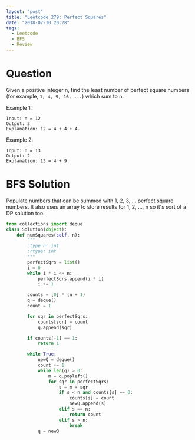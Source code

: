 ```yaml
---
layout: "post"
title: "Leetcode 279: Perfect Squares"
date: "2018-07-30 20:28"
tags:
  - Leetcode
  - BFS
  - Review
---
```


# Question
Given a positive integer n, find the least number of perfect square numbers (for example, `1, 4, 9, 16, ...`) which sum to n.

Example 1:

```
Input: n = 12
Output: 3
Explanation: 12 = 4 + 4 + 4.
```

Example 2:

```
Input: n = 13
Output: 2
Explanation: 13 = 4 + 9.
```

# BFS Solution
Populate numbers that can be summed with 1, 2, 3, ... perfect square numbers. It also uses an array to store results for 1, 2, ..., n so it's sort of a DP solution too.

```python
from collections import deque
class Solution(object):
    def numSquares(self, n):
        """
        :type n: int
        :rtype: int
        """
        perfectSqrs = list()
        i = 0
        while i * i <= n:
            perfectSqrs.append(i * i)
            i += 1

        counts = [0] * (n + 1)
        q = deque()
        count = 1

        for sqr in perfectSqrs:
            counts[sqr] = count
            q.append(sqr)

        if counts[-1] == 1:
            return 1

        while True:
            newQ = deque()
            count += 1
            while len(q) > 0:
                m = q.popleft()
                for sqr in perfectSqrs:
                    s = m + sqr
                    if s < n and counts[s] == 0:
                        counts[s] = count
                        newQ.append(s)
                    elif s == n:
                        return count
                    elif s > n:
                        break
            q = newQ
```
